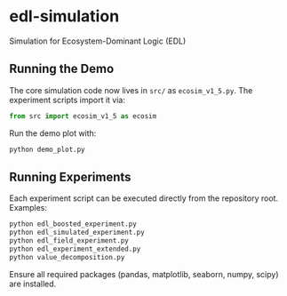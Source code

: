# edl-simulation
Simulation for Ecosystem-Dominant Logic (EDL)

## Running the Demo

The core simulation code now lives in `src/` as `ecosim_v1_5.py`.  The
experiment scripts import it via:

```python
from src import ecosim_v1_5 as ecosim
```

Run the demo plot with:

```bash
python demo_plot.py
```

## Running Experiments

Each experiment script can be executed directly from the repository root.
Examples:

```bash
python edl_boosted_experiment.py
python edl_simulated_experiment.py
python edl_field_experiment.py
python edl_experiment_extended.py
python value_decomposition.py
```

Ensure all required packages (pandas, matplotlib, seaborn, numpy, scipy) are
installed.

